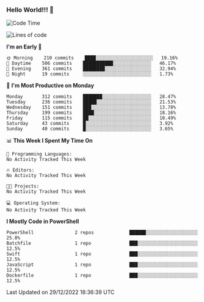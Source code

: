 ### Hello World!!! 👋

<!--
**kekotek/kekotek** is a ✨ _special_ ✨ repository because its `README.md` (this file) appears on your GitHub profile.

Here are some ideas to get you started:

- 🔭 I’m currently working on ...
- 🌱 I’m currently learning ...
- 👯 I’m looking to collaborate on ...
- 🤔 I’m looking for help with ...
- 💬 Ask me about ...
- 📫 How to reach me: ...
- 😄 Pronouns: ...
- ⚡ Fun fact: ...
-->

<!--START_SECTION:waka-->
![Code Time](http://img.shields.io/badge/Code%20Time-361%20hrs%2013%20mins-blue)

![Lines of code](https://img.shields.io/badge/From%20Hello%20World%20I%27ve%20Written-20%20Thousand%20lines%20of%20code-blue)

**I'm an Early 🐤** 

```text
🌞 Morning    210 commits    ████░░░░░░░░░░░░░░░░░░░░░   19.16% 
🌆 Daytime    506 commits    ███████████░░░░░░░░░░░░░░   46.17% 
🌃 Evening    361 commits    ████████░░░░░░░░░░░░░░░░░   32.94% 
🌙 Night      19 commits     ░░░░░░░░░░░░░░░░░░░░░░░░░   1.73%

```
📅 **I'm Most Productive on Monday** 

```text
Monday       312 commits    ███████░░░░░░░░░░░░░░░░░░   28.47% 
Tuesday      236 commits    █████░░░░░░░░░░░░░░░░░░░░   21.53% 
Wednesday    151 commits    ███░░░░░░░░░░░░░░░░░░░░░░   13.78% 
Thursday     199 commits    ████░░░░░░░░░░░░░░░░░░░░░   18.16% 
Friday       115 commits    ██░░░░░░░░░░░░░░░░░░░░░░░   10.49% 
Saturday     43 commits     █░░░░░░░░░░░░░░░░░░░░░░░░   3.92% 
Sunday       40 commits     █░░░░░░░░░░░░░░░░░░░░░░░░   3.65%

```


📊 **This Week I Spent My Time On** 

```text
💬 Programming Languages: 
No Activity Tracked This Week

🔥 Editors: 
No Activity Tracked This Week

🐱‍💻 Projects: 
No Activity Tracked This Week

💻 Operating System: 
No Activity Tracked This Week

```

**I Mostly Code in PowerShell** 

```text
PowerShell               2 repos             ██████░░░░░░░░░░░░░░░░░░░   25.0% 
Batchfile                1 repo              ███░░░░░░░░░░░░░░░░░░░░░░   12.5% 
Swift                    1 repo              ███░░░░░░░░░░░░░░░░░░░░░░   12.5% 
JavaScript               1 repo              ███░░░░░░░░░░░░░░░░░░░░░░   12.5% 
Dockerfile               1 repo              ███░░░░░░░░░░░░░░░░░░░░░░   12.5%

```



 Last Updated on 29/12/2022 18:36:39 UTC
<!--END_SECTION:waka-->
